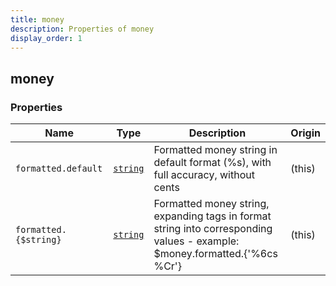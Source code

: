 ```yaml
---
title: money
description: Properties of money
display_order: 1
---
```


## money

### Properties

| Name | Type | Description | Origin |
|------|------|-------------|--------|
| `formatted.default` | [`string`](./string.md) | Formatted money string in default format (%s), with full accuracy, without cents | (this) |
| `formatted.{$string}` | [`string`](./string.md) | Formatted money string, expanding tags in format string into corresponding values - example: $money.formatted.{'%6cs %Cr'} | (this) |

